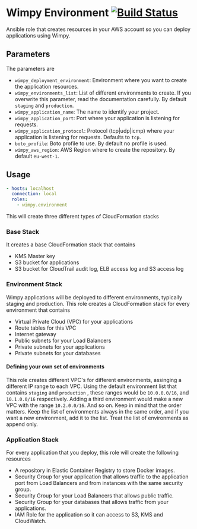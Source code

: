 # Wimpy Environment [![Build Status](https://travis-ci.org/wimpy/wimpy.environment.svg?branch=master)](https://travis-ci.org/wimpy/wimpy.environment)
Ansible role that creates resources in your AWS account so you can deploy applications using Wimpy.

## Parameters
The parameters are
  - `wimpy_deployment_environment`: Environment where you want to create the application resources.
  - `wimpy_environments_list`: List of different environments to create. If you overwrite this parameter, read the documentation carefully. By default `staging` and `production`.
  - `wimpy_application_name`: The name to identify your project.
  - `wimpy_application_port`: Port where your application is listening for requests.
  - `wimpy_application_protocol`: Protocol (tcp|udp|icmp) where your application is listening for requests. Defaults to `tcp`.
  - `boto_profile`: Boto profile to use. By default no profile is used.
  - `wimpy_aws_region`: AWS Region where to create the repository. By default `eu-west-1`.

## Usage

```yaml
- hosts: localhost
  connection: local
  roles:
    - wimpy.environment

```

This will create three different types of CloudFormation stacks

### Base Stack
It creates a base CloudFormation stack that contains
- KMS Master key
- S3 bucket for applications
- S3 bucket for CloudTrail audit log, ELB access log and S3 access log

### Environment Stack
Wimpy applications will be deployed to different environments, typically staging and production.
This role creates a CloudFormation stack for every environment that contains
- Virtual Private Cloud (VPC) for your applications
- Route tables for this VPC
- Internet gateway
- Public subnets for your Load Balancers
- Private subnets for your applications
- Private subnets for your databases

#### Defining your own set of environments
This role creates different VPC's for different environments, assinging a different IP range to each VPC.
Using the default environment list that contains `staging` and `production` , these ranges would be `10.0.0.0/16`, and `10.1.0.0/16` respectively. Adding a third environment would make a new VPC with the range `10.2.0.0/16`. And so on.
Keep in mind that the order matters. Keep the list of environments always in the same order, and if you want a new environment, add it to the list. Treat the list of environments as append only.

### Application Stack
For every application that you deploy, this role will create the following resources
- A repository in Elastic Container Registry to store Docker images.
- Security Group for your application that allows traffic to the application port from Load Balancers and from instances with the same security group.
- Security Group for your Load Balancers that allows public traffic.
- Security Group for your databases that allows traffic from your applications.
- IAM Role for the application so it can access to S3, KMS and CloudWatch.

